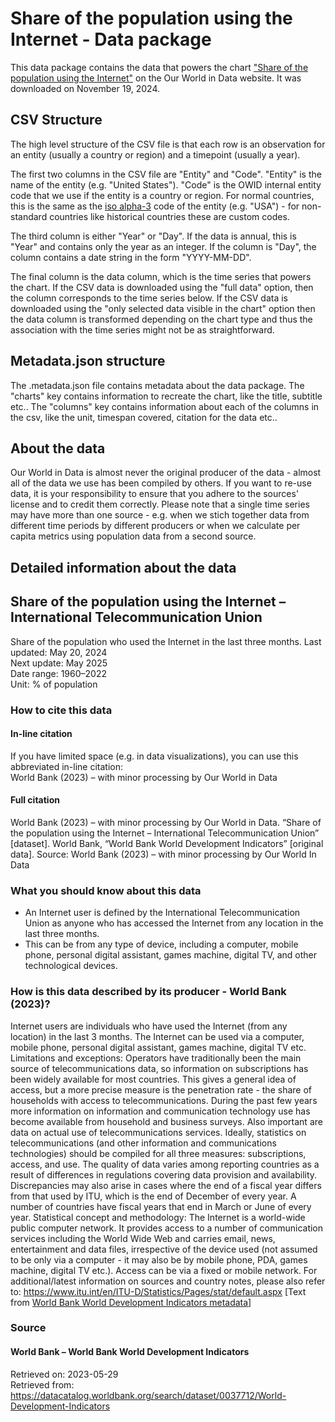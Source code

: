 # Share of the population using the Internet - Data package

This data package contains the data that powers the chart ["Share of the population using the Internet"](https://ourworldindata.org/grapher/share-of-individuals-using-the-internet?tab=map&v=1&csvType=filtered&useColumnShortNames=false) on the Our World in Data website. It was downloaded on November 19, 2024.

## CSV Structure

The high level structure of the CSV file is that each row is an observation for an entity (usually a country or region) and a timepoint (usually a year).

The first two columns in the CSV file are "Entity" and "Code". "Entity" is the name of the entity (e.g. "United States"). "Code" is the OWID internal entity code that we use if the entity is a country or region. For normal countries, this is the same as the [iso alpha-3](https://en.wikipedia.org/wiki/ISO_3166-1_alpha-3) code of the entity (e.g. "USA") - for non-standard countries like historical countries these are custom codes.

The third column is either "Year" or "Day". If the data is annual, this is "Year" and contains only the year as an integer. If the column is "Day", the column contains a date string in the form "YYYY-MM-DD".

The final column is the data column, which is the time series that powers the chart. If the CSV data is downloaded using the "full data" option, then the column corresponds to the time series below. If the CSV data is downloaded using the "only selected data visible in the chart" option then the data column is transformed depending on the chart type and thus the association with the time series might not be as straightforward.

## Metadata.json structure

The .metadata.json file contains metadata about the data package. The "charts" key contains information to recreate the chart, like the title, subtitle etc.. The "columns" key contains information about each of the columns in the csv, like the unit, timespan covered, citation for the data etc..

## About the data

Our World in Data is almost never the original producer of the data - almost all of the data we use has been compiled by others. If you want to re-use data, it is your responsibility to ensure that you adhere to the sources' license and to credit them correctly. Please note that a single time series may have more than one source - e.g. when we stich together data from different time periods by different producers or when we calculate per capita metrics using population data from a second source.

## Detailed information about the data


## Share of the population using the Internet – International Telecommunication Union
Share of the population who used the Internet in the last three months.
Last updated: May 20, 2024  
Next update: May 2025  
Date range: 1960–2022  
Unit: % of population  


### How to cite this data

#### In-line citation
If you have limited space (e.g. in data visualizations), you can use this abbreviated in-line citation:  
World Bank (2023) – with minor processing by Our World in Data

#### Full citation
World Bank (2023) – with minor processing by Our World in Data. “Share of the population using the Internet – International Telecommunication Union” [dataset]. World Bank, “World Bank World Development Indicators” [original data].
Source: World Bank (2023) – with minor processing by Our World In Data

### What you should know about this data
* An Internet user is defined by the International Telecommunication Union as anyone who has accessed the Internet from any location in the last three months.
* This can be from any type of device, including a computer, mobile phone, personal digital assistant, games machine, digital TV, and other technological devices.

### How is this data described by its producer - World Bank (2023)?
Internet users are individuals who have used the Internet (from any location) in the last 3 months. The Internet can be used via a computer, mobile phone, personal digital assistant, games machine, digital TV etc.
Limitations and exceptions: Operators have traditionally been the main source of telecommunications data, so information on subscriptions has been widely available for most countries. This gives a general idea of access, but a more precise measure is the penetration rate - the share of households with access to telecommunications. During the past few years more information on information and communication technology use has become available from household and business surveys. Also important are data on actual use of telecommunications services. Ideally, statistics on telecommunications (and other information and communications technologies) should be compiled for all three measures: subscriptions, access, and use. The quality of data varies among reporting countries as a result of differences in regulations covering data provision and availability.
Discrepancies may also arise in cases where the end of a fiscal year differs from that used by ITU, which is the end of December of every year. A number of countries have fiscal years that end in March or June of every year.
Statistical concept and methodology: The Internet is a world-wide public computer network. It provides access to a number of communication services including the World Wide Web and carries email, news, entertainment and data files, irrespective of the device used (not assumed to be only via a computer - it may also be by mobile phone, PDA, games machine, digital TV etc.). Access can be via a fixed or mobile network. For additional/latest information on sources and country notes, please also refer to: https://www.itu.int/en/ITU-D/Statistics/Pages/stat/default.aspx
[Text from [World Bank World Development Indicators metadata](https://databank.worldbank.org/metadataglossary/world-development-indicators/series/IT.NET.USER.ZS)]

### Source

#### World Bank – World Bank World Development Indicators
Retrieved on: 2023-05-29  
Retrieved from: https://datacatalog.worldbank.org/search/dataset/0037712/World-Development-Indicators  


    